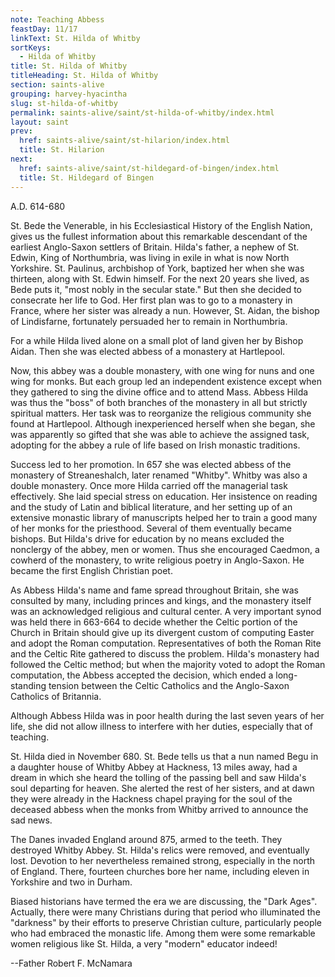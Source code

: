 ```yaml
---
note: Teaching Abbess
feastDay: 11/17
linkText: St. Hilda of Whitby
sortKeys:
  - Hilda of Whitby
title: St. Hilda of Whitby
titleHeading: St. Hilda of Whitby
section: saints-alive
grouping: harvey-hyacintha
slug: st-hilda-of-whitby
permalink: saints-alive/saint/st-hilda-of-whitby/index.html
layout: saint
prev:
  href: saints-alive/saint/st-hilarion/index.html
  title: St. Hilarion
next:
  href: saints-alive/saint/st-hildegard-of-bingen/index.html
  title: St. Hildegard of Bingen
---
```

A.D. 614-680

St. Bede the Venerable, in his Ecclesiastical History of the English Nation, gives us the fullest information about this remarkable descendant of the earliest Anglo-Saxon settlers of Britain. Hilda's father, a nephew of St. Edwin, King of Northumbria, was living in exile in what is now North Yorkshire. St. Paulinus, archbishop of York, baptized her when she was thirteen, along with St. Edwin himself. For the next 20 years she lived, as Bede puts it, "most nobly in the secular state." But then she decided to consecrate her life to God. Her first plan was to go to a monastery in France, where her sister was already a nun. However, St. Aidan, the bishop of Lindisfarne, fortunately persuaded her to remain in Northumbria.

For a while Hilda lived alone on a small plot of land given her by Bishop Aidan. Then she was elected abbess of a monastery at Hartlepool.

Now, this abbey was a double monastery, with one wing for nuns and one wing for monks. But each group led an independent existence except when they gathered to sing the divine office and to attend Mass. Abbess Hilda was thus the "boss" of both branches of the monastery in all but strictly spiritual matters. Her task was to reorganize the religious community she found at Hartlepool. Although inexperienced herself when she began, she was apparently so gifted that she was able to achieve the assigned task, adopting for the abbey a rule of life based on Irish monastic traditions.

Success led to her promotion. In 657 she was elected abbess of the monastery of Streaneshalch, later renamed "Whitby". Whitby was also a double monastery. Once more Hilda carried off the managerial task effectively. She laid special stress on education. Her insistence on reading and the study of Latin and biblical literature, and her setting up of an extensive monastic library of manuscripts helped her to train a good many of her monks for the priesthood. Several of them eventually became bishops. But Hilda's drive for education by no means excluded the nonclergy of the abbey, men or women. Thus she encouraged Caedmon, a cowherd of the monastery, to write religious poetry in Anglo-Saxon. He became the first English Christian poet.

As Abbess Hilda's name and fame spread throughout Britain, she was consulted by many, including princes and kings, and the monastery itself was an acknowledged religious and cultural center. A very important synod was held there in 663-664 to decide whether the Celtic portion of the Church in Britain should give up its divergent custom of computing Easter and adopt the Roman computation. Representatives of both the Roman Rite and the Celtic Rite gathered to discuss the problem. Hilda's monastery had followed the Celtic method; but when the majority voted to adopt the Roman computation, the Abbess accepted the decision, which ended a long-standing tension between the Celtic Catholics and the Anglo-Saxon Catholics of Britannia.

Although Abbess Hilda was in poor health during the last seven years of her life, she did not allow illness to interfere with her duties, especially that of teaching.

St. Hilda died in November 680. St. Bede tells us that a nun named Begu in a daughter house of Whitby Abbey at Hackness, 13 miles away, had a dream in which she heard the tolling of the passing bell and saw Hilda's soul departing for heaven. She alerted the rest of her sisters, and at dawn they were already in the Hackness chapel praying for the soul of the deceased abbess when the monks from Whitby arrived to announce the sad news.

The Danes invaded England around 875, armed to the teeth. They destroyed Whitby Abbey. St. Hilda's relics were removed, and eventually lost. Devotion to her nevertheless remained strong, especially in the north of England. There, fourteen churches bore her name, including eleven in Yorkshire and two in Durham.

Biased historians have termed the era we are discussing, the "Dark Ages". Actually, there were many Christians during that period who illuminated the "darkness" by their efforts to preserve Christian culture, particularly people who had embraced the monastic life. Among them were some remarkable women religious like St. Hilda, a very "modern" educator indeed!

\--Father Robert F. McNamara